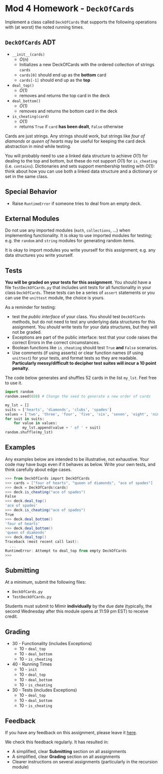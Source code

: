 # Mod 4 Homework - `DeckOfCards`
Implement a class called `DeckOfCards` that supports the following operations with (at worst) the noted running times.
## `DeckOfCards` ADT
* `__init__(cards)`
   * _O_(n)
   * Initializes a new DeckOfCards with the ordered collection of strings `cards`
   * `cards[0]` should end up as the **bottom** card
   * `cards[-1]` should end up as the **top**
* `deal_top()`
   * _O_(1)
   * removes and returns the top card in the deck
* `deal_bottom()`
   * _O_(1)
   * removes and returns the bottom card in the deck
* `is_cheating(card)` 
   * _O_(1)
   * returns `True` if `card` **has been dealt**, `False` otherwise

Cards are just strings. Any strings should work, but strings like *four of diamonds* or *queen of hearts* may be useful for keeping the card deck abstraction in mind while testing.

You will probably need to use a linked data structure to achieve *O*(1) for dealing to the top and bottom, but these do not support *O*(1) for `is_cheating` (i.e. `contains`). Dictionaries and sets support membership testing with *O*(1): think about how you can use both a linked data structure and a dictionary or set in the same class.

## Special Behavior
* Raise  `RuntimeError` if someone tries to deal from an empty deck.

## External Modules
Do not use any imported modules (`math`, `collections`, ...) when implementing functionality. It is okay to use imported modules for testing; e.g. the `random` and `string` modules for generating random items.

It is okay to import modules you write yourself for this assignment; e.g. any data structures you write yourself.

## Tests
**You will be graded on your tests for this assignment**.
You should have a file `TestDeckOfCards.py` that includes unit tests for all functionality in your class `DeckOfCards`. These tests can be a series of `assert` statements or you can use the `unittest` module, the choice is yours.

As a reminder for testing:
* test the *public interface* of your class. You should test `DeckOfCards` methods, but do not need to test any underlying data structures for this assignment. You *should* write tests for your data structures, but they will not be graded.
* Exceptions are part of the public interface: test that your code raises the correct Errors in the correct circumstances.
* Boolean functions like `is_cheating` should test `True` **and** `False` scenarios.
* Use comments (if using asserts) or clear function names (if using `unittest`) for your tests, and format tests so they are readable. **Particularly messy/difficult to decipher test suites will incur a 10 point penalty**.

The code below generates and shuffles 52 cards in the list `my_lst`. Feel free to use it.
```python
import random
random.seed(658) # Change the seed to generate a new order of cards

my_lst = []
suits = ['hearts', 'diamonds', 'clubs', 'spades']
values = ['two', 'three', 'four', 'five', 'six', 'seven', 'eight', 'nine', 'ten', 'jack', 'queen', 'king', 'ace']
for suit in suits:
    for value in values:
        my_lst.append(value + ' of ' + suit)
random.shuffle(my_lst)
```

## Examples
Any examples below are intended to be illustrative, not exhaustive. Your code may have bugs even if it behaves as below. Write your own tests, and think carefully about edge cases.
```powershell
>>> from DeckOfCards import DeckOfCards
>>> cards = ["four of hearts", "queen of diamonds", "ace of spades"]
>>> deck = DeckOfCards(cards)
>>> deck.is_cheating("ace of spades")
False
>>> deck.deal_top()
'ace of spades'
>>> deck.is_cheating("ace of spades")
True
>>> deck.deal_bottom()
'four of hearts'
>>> deck.deal_bottom()
'queen of diamonds'
>>> deck.deal_top()
Traceback (most recent call last):
  ...
RuntimeError: Attempt to deal_top from empty DeckOfCards
>>> 
```

## Submitting
At a minimum, submit the following files:
* `DeckOfCards.py`
* `TestDeckOfCards.py`

Students must submit to Mimir **individually** by the due date (typically, the second Wednesday after this module opens at 11:59 pm EST) to receive credit.

## Grading
* 30 - Functionality (includes Exceptions)
   * 10 - `deal_top`
   * 10 - `deal_bottom`
   * 10 - `is_cheating`
* 40 - Running Times
   * 10 - `init`
   * 10 - `deal_top`
   * 10 - `deal_bottom`
   * 10 - `is_cheating`
* 30 - Tests (includes Exceptions)
   * 10 - `deal_top`
   * 10 - `deal_bottom`
   * 10 - `is_cheating`

## Feedback
If you have any feedback on this assignment, please leave it [here](https://s.uconn.edu/cse2050_feedback).

We check this feedback regularly. It has resulted in:
* A simplified, clear **Submitting** section on all assignments
* A simplified, clear **Grading** section on all assignments
* Clearer instructions on several assignments (particularly in the recursion module)